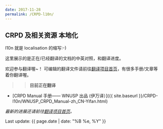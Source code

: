 ```yaml
---
date: 2017-11-28
permalink: /CRPD-l10n/
---
```


## CRPD 及相关资源 本地化

l10n 就是 localisation 的缩写:-)

这里展示的是正在/已经翻译的文档的中英对照，和翻译进度。

欢迎参与翻译喔~！ 可编辑的翻译文件请前往[翻译项目首页](https://github.com/regaudit/CRPD-l10n-zh)，有很多手册/文章等着你翻译喔。

>> **目前正在翻译**  

- [CRPD Manual 手册—— WNUSP 出品 (伊万译）]({{ site.baseurl }}/CRPD-l10n/WNUSP_CRPD_Manual-zh_CN-Yifan.html)


_最新的进展还请前往[翻译项目首页](https://github.com/regaudit/CRPD-l10n-zh)。_   

Last update:  {{ page.date | date: "%B %e, %Y" }}
